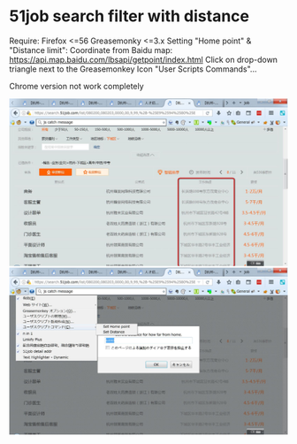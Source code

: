 # 51job search filter with distance

Require: 
	Firefox <=56
	Greasemonky <=3.x
Setting "Home point" & "Distance limit":
	Coordinate from Baidu map: https://api.map.baidu.com/lbsapi/getpoint/index.html
	Click on drop-down triangle next to the Greasemonkey Icon
	"User Scripts Commands"...

Chrome version not work completely 
  
![effect](https://github.com/zhuzemin/51job_filter_addr/raw/master/2018-06-03_133329.jpg)
![set distance](https://github.com/zhuzemin/51job_filter_addr/raw/master/2018-06-03_133131.jpg)
